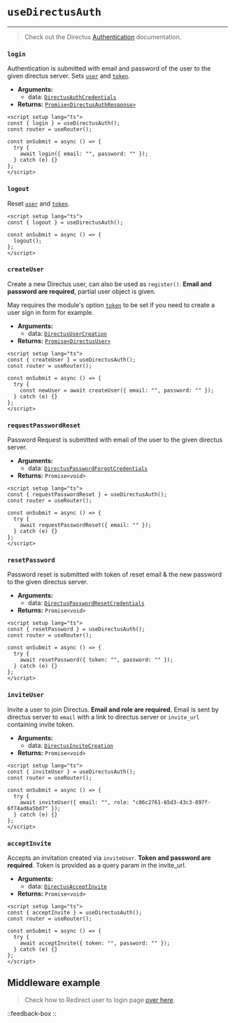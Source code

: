 # `useDirectusAuth`

---

> Check out the Directus [Authentication](https://docs.directus.io/reference/authentication/) documentation.

### `login`

Authentication is submitted with email and password of the user to the given directus server. Sets [`user`](/usage/useDirectusUser) and [`token`](/usage/useDirectusToken).

- **Arguments:**
  - data: [`DirectusAuthCredentials`](https://github.com/Intevel/nuxt-directus/blob/main/src/runtime/types/index.d.ts#L3)
- **Returns:** [`Promise<DirectusAuthResponse>`](https://github.com/Intevel/nuxt-directus/blob/main/src/runtime/types/index.d.ts#L9)

```vue [pages/login.vue]
<script setup lang="ts">
const { login } = useDirectusAuth();
const router = useRouter();

const onSubmit = async () => {
  try {
    await login({ email: "", password: "" });
  } catch (e) {}
};
</script>
```

### `logout`

Reset [`user`](/usage/useDirectusUser) and [`token`](/usage/useDirectusToken).

```vue [pages/home.vue]
<script setup lang="ts">
const { logout } = useDirectusAuth();

const onSubmit = async () => {
  logout();
};
</script>
```

### `createUser`

Create a new Directus user, can also be used as `register()`. **Email and password are required**, partial user object is given.

May requires the module's option [`token`](/getting-started/options#token) to be set if you need to create a user sign in form for example.

- **Arguments:**
  - data: [`DirectusUserCreation`](https://github.com/Intevel/nuxt-directus/blob/main/src/runtime/types/index.d.ts#L95)
- **Returns:** [`Promise<DirectusUser>`](https://docs.directus.io/reference/system/users/#the-user-object)

```vue [pages/register.vue]
<script setup lang="ts">
const { createUser } = useDirectusAuth();
const router = useRouter();

const onSubmit = async () => {
  try {
    const newUser = await createUser({ email: "", password: "" });
  } catch (e) {}
};
</script>
```

### `requestPasswordReset`

Password Request is submitted with email of the user to the given directus server.

- **Arguments:**
  - data: [`DirectusPasswordForgotCredentials`](https://github.com/Intevel/nuxt-directus/blob/main/src/runtime/types/index.d.ts#L16)
- **Returns:** `Promise<void>`

```vue
<script setup lang="ts">
const { requestPasswordReset } = useDirectusAuth();
const router = useRouter();

const onSubmit = async () => {
  try {
    await requestPasswordReset({ email: "" });
  } catch (e) {}
};
</script>
```

### `resetPassword`

Password reset is submitted with token of reset email & the new password to the given directus server.

- **Arguments:**
  - data: [`DirectusPasswordResetCredentials`](https://github.com/Intevel/nuxt-directus/blob/main/src/runtime/types/index.d.ts#L21)
- **Returns:** `Promise<void>`

```vue
<script setup lang="ts">
const { resetPassword } = useDirectusAuth();
const router = useRouter();

const onSubmit = async () => {
  try {
    await resetPassword({ token: "", password: "" });
  } catch (e) {}
};
</script>
```

### `inviteUser`

Invite a user to join Directus. **Email and role are required**. Email is sent by directus server to `email` with a link to directus server or `invite_url` containing invite token.

- **Arguments:**
  - data: [`DirectusInviteCreation`](https://github.com/Intevel/nuxt-directus/blob/main/src/runtime/types/index.d.ts#L239)
- **Returns:** `Promise<void>`

```vue
<script setup lang="ts">
const { inviteUser } = useDirectusAuth();
const router = useRouter();

const onSubmit = async () => {
  try {
    await inviteUser({ email: "", role: "c86c2761-65d3-43c3-897f-6f74ad6a5bd7" });
  } catch (e) {}
};
</script>
```

### `acceptInvite`

Accepts an invitation created via `inviteUser`. **Token and password are required**. Token is provided as a query param in the invite_url.

- **Arguments:**
  - data: [`DirectusAcceptInvite`](https://github.com/Intevel/nuxt-directus/blob/main/src/runtime/types/index.d.ts#L244)
- **Returns:** `Promise<void>`

```vue
<script setup lang="ts">
const { acceptInvite } = useDirectusAuth();
const router = useRouter();

const onSubmit = async () => {
  try {
    await acceptInvite({ token: "", password: "" });
  } catch (e) {}
};
</script>
```

## Middleware example

> Check how to Redirect user to login page [over here](/examples/redirectuserlogin).

::feedback-box
::
